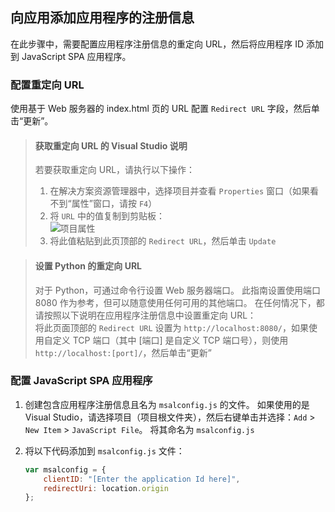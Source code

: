 ## <a name="add-the-applications-registration-information-to-your-app"></a>向应用添加应用程序的注册信息

在此步骤中，需要配置应用程序注册信息的重定向 URL，然后将应用程序 ID 添加到 JavaScript SPA 应用程序。

### <a name="configure-redirect-url"></a>配置重定向 URL

使用基于 Web 服务器的 index.html 页的 URL 配置 `Redirect URL` 字段，然后单击“更新”。


> #### <a name="visual-studio-instructions-for-obtaining-redirect-url"></a>获取重定向 URL 的 Visual Studio 说明
> 若要获取重定向 URL，请执行以下操作：
> 1. 在解决方案资源管理器中，选择项目并查看 `Properties` 窗口（如果看不到“属性”窗口，请按 `F4`）
> 2. 将 `URL` 中的值复制到剪贴板：<br/> ![项目属性](./media/active-directory-develop-guidedsetup-javascriptspa-configure/vs-project-properties-screenshot.png)<br />
> 3. 将此值粘贴到此页顶部的 `Redirect URL`，然后单击 `Update`

<p/>

> #### <a name="setting-redirect-url-for-python"></a>设置 Python 的重定向 URL
> 对于 Python，可通过命令行设置 Web 服务器端口。 此指南设置使用端口 8080 作为参考，但可以随意使用任何可用的其他端口。 在任何情况下，都请按照以下说明在应用程序注册信息中设置重定向 URL：<br/>
> 将此页面顶部的 `Redirect URL` 设置为 `http://localhost:8080/`，如果使用自定义 TCP 端口（其中 [端口] 是自定义 TCP 端口号），则使用 `http://localhost:[port]/`，然后单击“更新”

### <a name="configure-your-javascript-spa-application"></a>配置 JavaScript SPA 应用程序

1.  创建包含应用程序注册信息且名为 `msalconfig.js` 的文件。 如果使用的是 Visual Studio，请选择项目（项目根文件夹），然后右键单击并选择：`Add` > `New Item` > `JavaScript File`。 将其命名为 `msalconfig.js`
2.  将以下代码添加到 `msalconfig.js` 文件：

    ```javascript
    var msalconfig = {
        clientID: "[Enter the application Id here]",
        redirectUri: location.origin
    };
    ``` 

